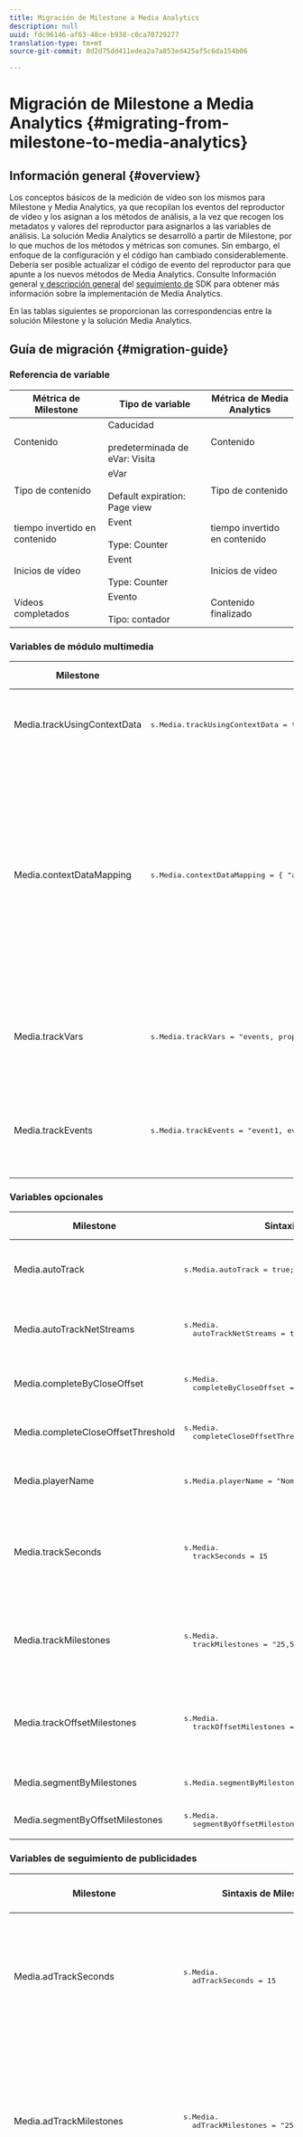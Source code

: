 ```yaml
---
title: Migración de Milestone a Media Analytics
description: null
uuid: fdc96146-af63-48ce-b938-c0ca70729277
translation-type: tm+mt
source-git-commit: 0d2d75dd411edea2a7a853ed425af5c6da154b06

---
```



# Migración de Milestone a Media Analytics {#migrating-from-milestone-to-media-analytics}

## Información general {#overview}

Los conceptos básicos de la medición de vídeo son los mismos para Milestone y Media Analytics, ya que recopilan los eventos del reproductor de vídeo y los asignan a los métodos de análisis, a la vez que recogen los metadatos y valores del reproductor para asignarlos a las variables de análisis. La solución Media Analytics se desarrolló a partir de Milestone, por lo que muchos de los métodos y métricas son comunes. Sin embargo, el enfoque de la configuración y el código han cambiado considerablemente. Debería ser posible actualizar el código de evento del reproductor para que apunte a los nuevos métodos de Media Analytics. Consulte Información general [y descripción general](/help/sdk-implement/setup/setup-overview.md) del [seguimiento de](/help/sdk-implement/track-av-playback/track-core-overview.md) SDK para obtener más información sobre la implementación de Media Analytics.

En las tablas siguientes se proporcionan las correspondencias entre la solución Milestone y la solución Media Analytics.

## Guía de migración {#migration-guide}

### Referencia de variable

| Métrica de Milestone | Tipo de variable | Métrica de Media Analytics |
| --- | --- | --- |
| Contenido | Caducidad<br/><br/>predeterminada de eVar: Visita | Contenido |
| Tipo de contenido | eVar<br/><br/> Default expiration: Page view | Tipo de contenido |
| tiempo invertido en contenido | Event<br/><br/> Type: Counter | tiempo invertido en contenido |
| Inicios de vídeo | Event<br/><br/> Type: Counter | Inicios de vídeo |
| Vídeos completados | Evento<br/><br/> Tipo: contador | Contenido finalizado |

### Variables de módulo multimedia

<table>
<thead>
<tr>
<th>Milestone
</th>
<th>Sintaxis de Milestone
</th>
<th>Media Analytics
</th>
<th>Sintaxis de Media Analytics
</th>
</tr>
</thead>
<tbody>
<tr>
<td>
Media.trackUsingContextData
</td>
<td>
<pre>
s.Media.trackUsingContextData = true;
</pre>
</td>
<td>N/D
</td>
<td>Los datos de Media Analytics solo se envían mediante el uso de datos de contexto.
</td>
</tr>
<tr>
<td>
Media.contextDataMapping
</td>
<td>
<pre>
s.Media.contextDataMapping = { "a.media.name":"eVar2,prop2", "a.media.segment":"eVar3", "a.contentType":"eVar1", "a.media.timePlayed":"event3", "a.media.view":"event1", "a.media.segmentView":"event2", "a.media.complete":"event7", "a.media.milestones": { 25:"event4", 50:"event5", 75:"event6" }};
</pre>
</td>
<td>N/D
</td>
<td>Los datos de contexto de Media Analytics se rellenan automáticamente en las variables reservadas. Ya no es necesario asignar eVars, props y eventos en el código de implementación. Los clientes pueden asignar datos de contexto a variables mediante el uso de reglas de procesamiento.
</td>
</tr>
<tr>
<td>
Media.trackVars
</td>
<td>
<pre>
s.Media.trackVars = "events, prop2, eVar1, eVar2, eVar3";
</pre>
</td>
<td>N/D
</td>
<td>Ya no es necesario puesto que se realiza mediante variables reservadas y reglas de procesamiento.
</td>
</tr>
<tr>
<td>
Media.trackEvents
</td>
<td>
<pre>
s.Media.trackEvents = "event1, event2, event3, event4, event5, event6, event7"
</pre>
</td>
<td>N/D
</td>
<td>Ya no es necesario puesto que se realiza mediante variables reservadas y reglas de procesamiento.
</td>
</tr>
</tbody>
</table>

### Variables opcionales

<table>
<thead>
<tr>
<th>Milestone
</th>
<th>Sintaxis de Milestone
</th>
<th>Media Analytics
</th>
<th>Sintaxis de Media Analytics
</th>
</tr>
</thead>
<tbody>
<tr>
<td>
Media.autoTrack
</td>
<td>
<pre>
s.Media.autoTrack = true;
</pre>
</td>
<td>N/D
</td>
<td>Ya no proporcionamos asignaciones de reproductor predefinidas.
</td>
</tr>
<tr>
<td>
Media.autoTrackNetStreams
</td>
<td>
<pre>
s.Media.
  autoTrackNetStreams = true
</pre>
</td>
<td>N/D
</td>
<td>Ya no proporcionamos asignaciones de reproductor predefinidas.
</td>
</tr>
<tr>
<td>
Media.completeByCloseOffset
</td>
<td>
<pre>
s.Media.
  completeByCloseOffset = true
</pre>
</td>
<td>N/D
</td>
<td>El contenido finalizado solo admite un marcador de progreso del 100 %.
</td>
</tr>
<tr>
<td>
Media.completeCloseOffsetThreshold
</td>
<td>
<pre>
s.Media.
  completeCloseOffsetThreshold = 1
</pre>
</td>
<td>N/D
</td>
<td>El contenido finalizado solo admite un marcador de progreso del 100 %.
</td>
</tr>
<tr>
<td>
Media.playerName
</td>
<td>
<pre>
s.Media.playerName = "Nombre de reproductor personalizado"
</pre>
</td>
<td>
Clave de SDK: playerName;Clave de API: media.playerName
</td>
<td>
<pre>
MediaHeartbeatConfig.
  playerName
</pre>
</p>
</td>
</tr>
<tr>
<td>
Media.trackSeconds
</td>
<td>
<pre>
s.Media.
  trackSeconds = 15
</pre>
</td>
<td>N/D
</td>
<td>Media Analytics tiene establecido 10 segundos para el contenido y 1 segundo para los anuncios. No hay más opciones disponibles.
</td>
</tr>
<tr>
<td>
Media.trackMilestones
</td>
<td>
<pre>
s.Media.
  trackMilestones = "25,50,75";
</pre>
</td>
<td>N/D
</td>
<td>Media Analytics siempre realiza un seguimiento de los marcadores de progreso en el 10 %, 25 %, 50 %, 75 % y 95 %.
</td>
</tr>
<tr>
<td>
Media.trackOffsetMilestones
</td>
<td>
<pre>
s.Media.
  trackOffsetMilestones = "20,40,60";
</pre>
</td>
<td>N/D
</td>
<td>Media Analytics siempre realiza un seguimiento de los marcadores de progreso en el 10 %, 25 %, 50 %, 75 % y 95 %.
</td>
</tr>
<tr>
<td>
Media.segmentByMilestones
</td>
<td>
<pre>
s.Media.segmentByMilestones = true;
</pre>
</td>
<td>N/D
</td>
<td>El seguimiento automático ya no está disponible.
</td>
</tr>
<tr>
<td>
Media.segmentByOffsetMilestones
</td>
<td>
<pre>
s.Media.
  segmentByOffsetMilestones = true;
</pre>
</td>
<td>N/D
</td>
<td>El seguimiento automático ya no está disponible.
</td>
</tr>
</tbody>
</table>

### Variables de seguimiento de publicidades

<table>
<thead>
<tr>
<th>Milestone
</th>
<th>Sintaxis de Milestone
</th>
<th>Media Analytics
</th>
<th>Sintaxis de Media Analytics
</th>
</tr>
</thead>
<tbody>
<tr>
<td>
Media.adTrackSeconds
</td>
<td>
<pre>
s.Media.
  adTrackSeconds = 15
</pre>
</td>
<td>N/D
</td>
<td>Media Analytics tiene establecido 10 segundos para el contenido y 1 segundo para los anuncios. No hay más opciones disponibles.
</td>
</tr>
<tr>
<td>
Media.adTrackMilestones
</td>
<td>
<pre>
s.Media.
  adTrackMilestones = "25,50,75";
</pre>
</td>
<td>N/D
</td>
<td>Los marcadores de progreso no se proporcionan de forma predeterminada para los anuncios. Utilice métricas calculadas para crear marcadores de progreso de anuncios.
</td>
</tr>
<tr>
<td>
Media.adTrackOffsetMilestones
</td>
<td>
<pre>
s.Media.
  adTrackOffsetMilestones = "20,40,60";
</pre>
</td>
<td>N/D
</td>
<td>Media Analytics tiene establecido 1 segundo para los anuncios. No hay más opciones disponibles.
</td>
</tr>
<tr>
<td>
Media.adSegmentByMilestones
</td>
<td>
<pre>
s.Media.
  adSegmentByMilestones = true;
</pre>
</td>
<td>N/D
</td>
<td>El seguimiento automático ya no está disponible.
</td>
</tr>
<tr>
<td>
Media.adSegmentByOffsetMilestones
</td>
<td>
<pre>
s.Media.
  adSegmentByOffsetMilestones = true;
</pre>
</td>
<td>N/D
</td>
<td>El seguimiento automático ya no está disponible.
</td>
</tr>
</tbody>
</table>

### Métodos de módulo multimedia

<table>
<thead>
<tr>
<th>Milestone
</th>
<th>Sintaxis de Milestone
</th>
<th>Media Analytics
</th>
<th>Sintaxis de Media Analytics
</th>
</tr>
</thead>
<tbody>
<tr>
<td>
Media.open
</td>
<td>
<pre>
s.Media.open(mediaName,mediaLength,mediaPlayerName)
</pre>
</td>
<td>
<pre>
trackSessionStart
</pre>
</td>
<td>
<pre>
trackSessionStart( mediaObject, contextData)
</pre>
</td>
</tr>
<tr>
<td>
mediaName: (requerido) nombre del vídeo tal como desea que aparezca en los informes de vídeo.
</td>
<td>
<pre>
mediaName
</pre>
</td>
<td>
<pre>
name
</pre>
</td>
<td>
<pre>
createMediaObject( nombre, mediaId, longitud, streamType)
</pre>
</td>
</tr>
<tr>
<td>
mediaLength: (requerido) duración del vídeo en segundos.
</td>
<td>
<pre>
mediaLength
</pre>
</td>
<td>
<pre>
length
</pre>
</td>
<td>
<pre>
createMediaObject( nombre, mediaId, longitud, streamType)
</pre>
</td>
</tr>
<tr>
<td>
mediaPlayerName: (requerido) nombre del reproductor de medios utilizado para ver el vídeo, tal como desea que aparezca en los informes de vídeo.
</td>
<td>
<pre>
mediaPlayerName
</pre>
</td>
<td>
<pre>
playerName
</pre>
</td>
<td>
<pre>
MediaHeartbeatConfig.
  playerName
</pre>
</td>
</tr>
<tr>
<td>
Media.openAd
</td>
<td>
<pre>
s.Media.openAd(name,length,playerName,parentName,parentPod,parentPodPosition,CPM)
</pre>
</td>
<td>
<pre>
trackEvent
</pre>
</td>
<td>
<pre>
mediaHeartbeat.trackEvent( MediaHeartbeat.
    Evento.
    AdBreakStart, adBreakObject);...
trackEvent( MediaHeartbeat.
    Evento.
    AdStart, adObject, adCustomMetadata);
</pre>
</td>
</tr>
<tr>
<td>
name - (Requerido) El nombre o ID de la publicidad.
</td>
<td>
<pre>
name
</pre>
</td>
<td>
<pre>
name
</pre>
</td>
<td>
<pre>
createAdObject( nombre, adId, posición, longitud)
</pre>
</td>
</tr>
<tr>
<td>
length(Requerido) Duración del anuncio.
</td>
<td>
<pre>
length
</pre>
</td>
<td>
<pre>
length
</pre>
</td>
<td>
<pre>
createAdObject( nombre, adId, posición, longitud)
</pre>
</td>
</tr>
<tr>
<td>
playerName: (requerido) nombre del reproductor multimedia utilizado para ver la publicidad.
</td>
<td>
<pre>
playerName
</pre>
</td>
<td>
<pre>
playerName
</pre>
</td>
<td>
<pre>
MediaHeartbeatConfig.
  playerName
</pre>
</td>
</tr>
<tr>
<td>
parentName: nombre o ID del contenido principal en el que se incrusta la publicidad.
</td>
<td>
<pre>
parentName
</pre>
</td>
<td>N/D
</td>
<td>Heredado automáticamente
</td>
</tr>
<tr>
<td>
parentPod: la posición en el contenido principal en la que se reprodujo el anuncio.
</td>
<td>
<pre>
parentPod
</pre>
</td>
<td>
<pre>
position
</pre>
</td>
<td>
<pre>
createAdBreakObject( nombre, posición, startTime)
</pre>
</td>
</tr>
<tr>
<td>
parentPodPosition: la posición dentro del pod donde se reproduce el anuncio.
</td>
<td>
<pre>
parentPodPosition
</pre>
</td>
<td>
<pre>
position
</pre>
</td>
<td>
<pre>
createAdObject( nombre, adId, posición, longitud)
</pre>
</td>
</tr>
<tr>
<td>
CPMTel CPM o CPM cifrado (con el prefijo "~") que se aplica a esta reproducción.
</td>
<td>
<pre>
CPM
</pre>
</td>
<td>N/D
</td>
<td>No disponible de forma predeterminada en Media Analytics
</td>
</tr>
<tr>
<td>
Media.click
</td>
<td>
<pre>
s.Media.click(name,offset)
</pre>
</td>
<td>N/D
</td>
<td>Utilice una llamada de análisis de vínculo personalizado para realizar un seguimiento de los clics.
</td>
</tr>
<tr>
<td>
Media.close
</td>
<td>
<pre>
s.Media.close(mediaName)
</pre>
</td>
<td>
<pre>
trackSessionEnd
</pre>
</td>
<td>
<pre>
trackSessionEnd()
</pre>
</td>
</tr>
<tr>
<td>
Media.complete
</td>
<td>
<pre>
s.Media.complete(name,offset)
</pre>
</td>
<td>
<pre>
trackComplete
</pre>
</td>
<td>
<pre>
trackComplete()
</pre>
</td>
</tr>
<tr>
<td>
<pre>
Media.play
</pre>
</td>
<td>
<pre>
s.Media.play(name,offset,segmentNum,segment,segmentLength)
</pre>
</td>
<td>
<pre>
trackPlay
</pre>
</td>
<td>
<pre>
trackPlay()
</pre>
</td>
</tr>
<tr>
<td>
<pre>
Media.stop
</pre>
</td>
<td>
<pre>
s.Media.stop(mediaName,mediaOffset)
</pre>
</td>
<td>
<pre>
trackPause
</pre> O bien 
<pre>
trackEvent
</pre>
</td>
<td>
<pre>
trackPause()
</pre> 
O bien
<pre>

trackEvent( MediaHeartbeat.
  Evento.
  SeekStart)
</pre> O bien
<pre>

trackEvent( MediaHeartbeat.
  Evento.
  BufferStart);
</pre>
</td>
</tr>
<tr>
<td>
<pre>
Media.monitor
</pre>
</td>
<td>
<pre>
s.Media.monitor(s, media)
</pre>
</td>
<td>Utilice metadatos personalizados o estándar para establecer variables adicionales.
</td>
<td>
<pre>
var customVideoMetadata = { isUserLoggedIn: 
    "false", tvStation: 
    "Estación de TV de muestra", programador: 
    "Programador de muestra"};...
var standardVideoMetadata = {};
standardVideoMetadata [MediaHeartbeat.
   VideoMetadataKeys.
   EPISODE] = "Episodio de muestra";
standardVideoMetadata [MediaHeartbeat.
   VideoMetadataKeys.
   SHOW] = "Show de muestra";...
mediaObject.setValue( MediaHeartbeat.
  MediaObjectKey.
  StandardVideoMetadata, standardVideoMetadata);
</pre>
</td>
</tr>
<tr>
<td>
<pre>
Media.track
</pre>
</td>
<td>
<pre>
s.Media.track(mediaName)
</pre>
</td>
<td>N/D
</td>
<td>La frecuencia de la llamada de seguimiento se establece automáticamente.
</td>
</tr>
</tbody>
</table>

